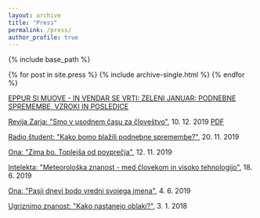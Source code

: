 ```yaml
---
layout: archive
title: "Press"
permalink: /press/
author_profile: true
---
```


{% include base_path %}


{% for post in site.press %}
  {% include archive-single.html %}
{% endfor %}

[EPPUR SI MUOVE - IN VENDAR SE VRTI: ZELENI JANUAR: PODNEBNE SPREMEMBE, VZROKI IN POSLEDICE](https://4d.rtvslo.si/arhiv/eppur-si-muove-in-vendar-se-vrti/174662873)

[Revija Zarja: "Smo v usodnem času za človeštvo"](https://revijazarja.si/clanek/zgodbe/5dee3441f3ac2/smo-v-usodnem-casu-za-clovestvo), 10. 12. 2019 [PDF](http://zaplotnik.github.io/files/12_14_Zarja_Jana_50.pdf)

[Radio študent: "Kako bomo blažili podnebne spremembe?"](https://radiostudent.si/znanost/zr-intervju/kako-bomo-bla%C5%BEili-podnebne-spremembe), 20. 11. 2019

[Ona: "Zima bo. Toplejša od povprečja"](https://onaplus.delo.si/kaksno-vreme-nas-caka-zima-bo-toplejsa-od-povprecja), 12. 11. 2019

[Intelekta: "Meteorološka znanost - med človekom in visoko tehnologijo"](https://radioprvi.rtvslo.si/2019/06/intelekta-157/), 18. 6. 2019

[Ona: "Pasji dnevi bodo vredni svojega imena"](https://onaplus.delo.si/pasji-dnevi-bodo-vredni-svojega-imena), 4. 6. 2019

[Ugriznimo znanost: "Kako nastanejo oblaki?"](https://4d.rtvslo.si/arhiv/ugriznimo-znanost/174514413), 3. 1. 2018
